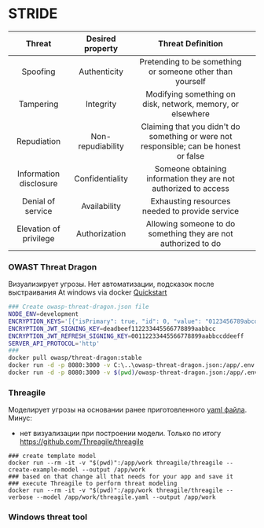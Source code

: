 # STRIDE
|         Threat         |  Desired property |                                   Threat Definition                                   |   |
|:----------------------:|:-----------------:|:-------------------------------------------------------------------------------------:|---|
| Spoofing               | Authenticity      | Pretending to be something or someone other than yourself                             |   |
| Tampering              | Integrity         | Modifying something on disk, network, memory, or elsewhere                            |   |
| Repudiation            | Non-repudiability | Claiming that you didn't do something or were not responsible; can be honest or false |   |
| Information disclosure | Confidentiality   | Someone obtaining information they are not authorized to access                       |   |
| Denial of service      | Availability      | Exhausting resources needed to provide service                                        |   |
| Elevation of privilege | Authorization     | Allowing someone to do something they are not authorized to do                        |   |


### OWAST Threat Dragon
Визуализирует угрозы. Нет автоматизации, подсказок после выстраивания
At windows via docker
[Quickstart](https://owasp.org/www-project-threat-dragon/docs-2/install-environment/)

```sh
### Create owasp-threat-dragon.json file
NODE_ENV=development
ENCRYPTION_KEYS='[{"isPrimary": true, "id": 0, "value": "0123456789abcdef0123456789abcdef"}]'
ENCRYPTION_JWT_SIGNING_KEY=deadbeef112233445566778899aabbcc
ENCRYPTION_JWT_REFRESH_SIGNING_KEY=00112233445566778899aabbccddeeff
SERVER_API_PROTOCOL='http'
###
docker pull owasp/threat-dragon:stable
docker run -d -p 8080:3000 -v C:\..\owasp-threat-dragon.json:/app/.env owasp/threat-dragon:stable
docker run -d -p 8080:3000 -v $(pwd)/owasp-threat-dragon.json:/app/.env threatdragon/owasp-threat-dragon:latest-arm64
```


### Threagile
Моделирует угрозы на основании ранее приготовленного [yaml файла](https://github.com/Threagile/github-integration-example/blob/main/threagile.yaml). 
Минус: 
- нет визуализации при построении модели. Только по итогу
https://github.com/Threagile/threagile
```
### create template model
docker run --rm -it -v "$(pwd)":/app/work threagile/threagile --create-example-model --output /app/work
### based on that change all that needs for your app and save it
### execute Threagile to perform threat modeling
docker run --rm -it -v "$(pwd)":/app/work threagile/threagile --verbose --model /app/work/threagile.yaml --output /app/work
```

### Windows threat tool
